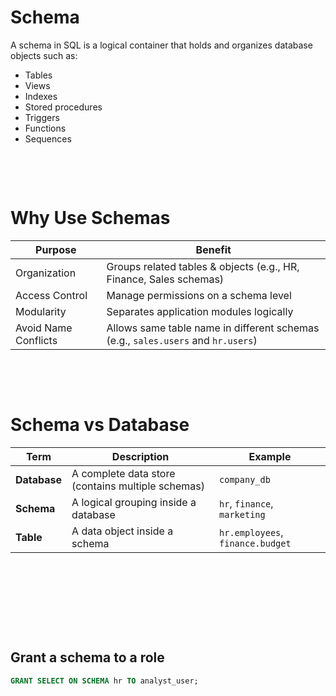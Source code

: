 # Schema

A schema in SQL is a logical container that holds and organizes database objects such as:

- Tables
- Views
- Indexes
- Stored procedures
- Triggers
- Functions
- Sequences

&nbsp;

&nbsp;

# Why Use Schemas

| Purpose              | Benefit                                                                          |
| -------------------- | -------------------------------------------------------------------------------- |
| Organization         | Groups related tables & objects (e.g., HR, Finance, Sales schemas)               |
| Access Control       | Manage permissions on a schema level                                             |
| Modularity           | Separates application modules logically                                          |
| Avoid Name Conflicts | Allows same table name in different schemas (e.g., `sales.users` and `hr.users`) |

&nbsp;

&nbsp;

# Schema vs Database

| Term         | Description                                       | Example                          |
| ------------ | ------------------------------------------------- | -------------------------------- |
| **Database** | A complete data store (contains multiple schemas) | `company_db`                     |
| **Schema**   | A logical grouping inside a database              | `hr`, `finance`, `marketing`     |
| **Table**    | A data object inside a schema                     | `hr.employees`, `finance.budget` |

&nbsp;

&nbsp;

&nbsp;

&nbsp;

## Grant a schema to a role

```sql
GRANT SELECT ON SCHEMA hr TO analyst_user;
```

&nbsp;

&nbsp;
